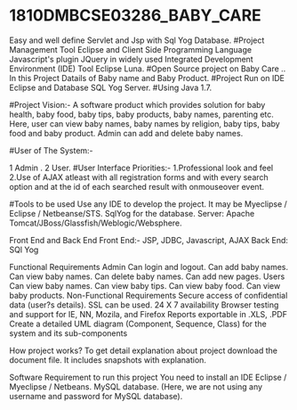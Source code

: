 # 1810DMBCSE03286_BABY_CARE
Easy and well define Servlet and Jsp with Sql Yog Database. #Project Management Tool Eclipse and Client Side Programming Language Javascript's plugin JQuery in widely used Integrated Development Environment (IDE) Tool Eclipse Luna. 
#Open Source project on Baby Care .. In this Project Datails of Baby name and Baby Product. 
#Project Run on IDE Eclipse and Database SQL Yog Server. 
#Using Java 1.7.

#Project Vision:- A software product which provides solution for baby health, baby food, baby tips, baby products, baby names, parenting etc. Here, user can view baby names, baby names by religion, baby tips, baby food and baby product. Admin can add and delete baby names.

#User of The System:-

 1 Admin .
 2 User.
#User Interface Priorities:-
1.Professional look and feel 
2.Use of AJAX atleast with all registration forms and with every search option and at the id of each searched result with onmouseover event.

#Tools to be used Use any IDE to develop the project. It may be Myeclipse / Eclipse / Netbeanse/STS. SqlYog for the database. Server: Apache Tomcat/JBoss/Glassfish/Weblogic/Websphere.

Front End and Back End Front End:- 
JSP, JDBC, Javascript, AJAX Back End: SQl Yog

Functional Requirements
Admin Can login and logout. Can add baby names. Can view baby names. Can delete baby names. Can add new pages.
Users Can view baby names. Can view baby tips. Can view baby food. Can view baby products.
Non-Functional Requirements
Secure access of confidential data (user?s details). SSL can be used. 24 X 7 availability Browser testing and support for IE, NN, Mozila, and Firefox Reports exportable in .XLS, .PDF Create a detailed UML diagram (Component, Sequence, Class) for the system and its sub-components

How project works?
To get detail explanation about project download the document file. It includes snapshots with explanation.

Software Requirement to run this project You need to install an IDE Eclipse / Myeclipse / Netbeans. MySQL database. (Here, we are not using any username and password for MySQL database).
